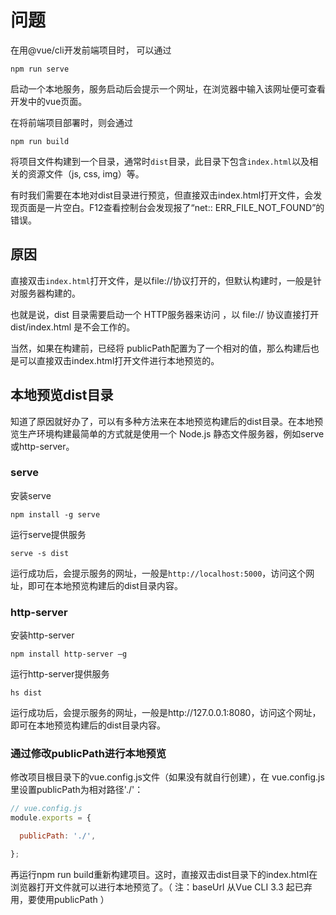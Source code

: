 # 问题

在用@vue/cli开发前端项目时， 可以通过

```shell
npm run serve
```

启动一个本地服务，服务启动后会提示一个网址，在浏览器中输入该网址便可查看开发中的vue页面。

在将前端项目部署时，则会通过

```shell
npm run build

```

将项目文件构建到一个目录，通常时`dist`目录，此目录下包含`index.html`以及相关的资源文件（js, css, img）等。

有时我们需要在本地对dist目录进行预览，但直接双击index.html打开文件，会发现页面是一片空白。F12查看控制台会发现报了“net::
ERR_FILE_NOT_FOUND”的错误。

## 原因

直接双击`index.html`打开文件，是以file://协议打开的，但默认构建时，一般是针对服务器构建的。

也就是说，dist 目录需要启动一个 HTTP服务器来访问 ，以 file:// 协议直接打开 dist/index.html 是不会工作的。

当然，如果在构建前，已经将 publicPath配置为了一个相对的值，那么构建后也是可以直接双击index.html打开文件进行本地预览的。

## 本地预览dist目录

知道了原因就好办了，可以有多种方法来在本地预览构建后的dist目录。在本地预览生产环境构建最简单的方式就是使用一个 Node.js
静态文件服务器，例如serve或http-server。

### serve

安装serve

```shell
npm install -g serve

```

运行serve提供服务

```shell
serve -s dist

```
运行成功后，会提示服务的网址，一般是`http://localhost:5000`，访问这个网址，即可在本地预览构建后的dist目录内容。

### http-server

安装http-server

```shell
npm install http-server –g

```
运行http-server提供服务

```shell
hs dist

```
运行成功后，会提示服务的网址，一般是http://127.0.0.1:8080，访问这个网址，即可在本地预览构建后的dist目录内容。

### 通过修改publicPath进行本地预览

修改项目根目录下的vue.config.js文件（如果没有就自行创建），在 vue.config.js 里设置publicPath为相对路径'./'：

```js
// vue.config.js
module.exports = {

  publicPath: './',

};
```

再运行npm run build重新构建项目。这时，直接双击dist目录下的index.html在浏览器打开文件就可以进行本地预览了。（ 注：baseUrl 从Vue CLI 3.3 起已弃用，要使用publicPath ）
